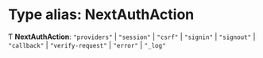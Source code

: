 # Type alias: NextAuthAction

Ƭ **NextAuthAction**: ``"providers"`` \| ``"session"`` \| ``"csrf"`` \| ``"signin"`` \| ``"signout"`` \| ``"callback"`` \| ``"verify-request"`` \| ``"error"`` \| ``"_log"``
